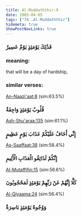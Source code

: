 ```yaml
---
title: Al-Muddaththir:9
date: 2005-04-05
tags: ["74 .Al-Muddaththir"]
hidemeta: true 
ShowPostNavLinks: true 
---
```

### فَذَٰلِكَ يَوْمَئِذٍ يَوْمٌ عَسِيرٌ
### meaning: 
that will be a day of hardship,
### similar verses: 

[An-Naazi'aat:8](/79/8) (sim:63.5%)

### قُلُوبٌ يَوْمَئِذٍ وَاجِفَةٌ

[Ash-Shu'araa:135](/26/135) (sim:61.1%)

### إِنِّي أَخَافُ عَلَيْكُمْ عَذَابَ يَوْمٍ عَظِيمٍ

[As-Saaffaat:38](/37/38) (sim:58.4%)

### إِنَّكُمْ لَذَائِقُو الْعَذَابِ الْأَلِيمِ

[Al-Mutaffifin:15](/83/15) (sim:56.6%)

### كَلَّا إِنَّهُمْ عَنْ رَبِّهِمْ يَوْمَئِذٍ لَمَحْجُوبُونَ

[Al-Qiyaama:24](/75/24) (sim:56.4%)

### وَوُجُوهٌ يَوْمَئِذٍ بَاسِرَةٌ

